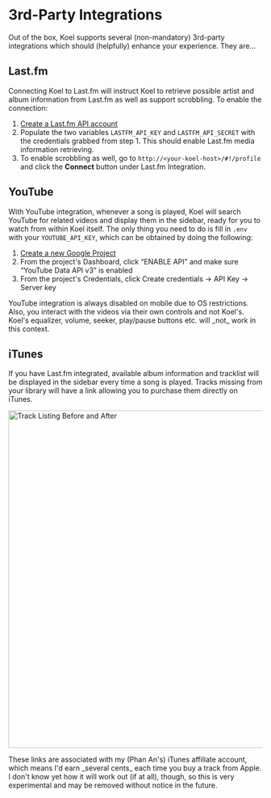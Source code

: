 # 3rd-Party Integrations

Out of the box, Koel supports several (non-mandatory) 3rd-party integrations which should (helpfully) enhance your experience. They are…

## Last.fm

Connecting Koel to Last.fm will instruct Koel to retrieve possible artist and album information from Last.fm as well as support scrobbling. To enable the connection:

1. [Create a Last.fm API account](https://www.last.fm/api/account/create)
1. Populate the two variables `LASTFM_API_KEY` and `LASTFM_API_SECRET` with the credentials grabbed from step 1. This should enable Last.fm media information retrieving.
1. To enable scrobbling as well, go to `http://<your-koel-host>/#!/profile` and click the **Connect** button under Last.fm Integration.

## YouTube

With YouTube integration, whenever a song is played, Koel will search YouTube for related videos and display them in the sidebar, ready for you to watch from within Koel itself. The only thing you need to do is fill in `.env` with your `YOUTUBE_API_KEY`, which can be obtained by doing the following:

1. [Create a new Google Project](https://console.developers.google.com/)
2. From the project's Dashboard, click “ENABLE API” and make sure “YouTube Data API v3” is enabled
3. From the project's Credentials, click Create credentials → API Key → Server key

<p class="warning">
YouTube integration is always disabled on mobile due to OS restrictions. Also, you interact with the videos via their own controls and not Koel's. Koel's equalizer, volume, seeker, play/pause buttons etc. will _not_ work in this context.
</p>

## iTunes

If you have Last.fm integrated, available album information and tracklist will be displayed in the sidebar every time a song is played. Tracks missing from your library will have a link allowing you to purchase them directly on iTunes.

<img src="https://cloud.githubusercontent.com/assets/8056274/21960297/b9184d66-db20-11e6-853b-a02b99b05a65.png" alt="Track Listing Before and After" width="668" style="max-width: 100%" />

<p class="warning">These links are associated with my (Phan An's) iTunes affiliate account, which means I'd earn _several cents_ each time you buy a track from Apple. I don't know yet how it will work out (if at all), though, so this is very experimental and may be removed without notice in the future.</p>

